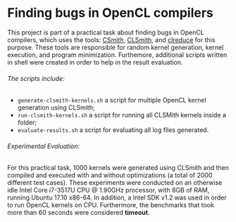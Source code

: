 # Finding bugs in OpenCL compilers

This project is part of a practical task about finding bugs in OpenCL compilers, which uses the tools: [CSmith](https://github.com/csmith-project/csmith), [CLSmith](https://github.com/ChrisLidbury/CLSmith), and [clreduce](https://github.com/mpflanzer/clreduce) for this purpose. These tools are responsible for random kernel generation, kernel execution, and program minimization. Furthemore, additional scripts written in shell were created in order to help in the result evaluation.

###### The scripts include:

* `generate-clsmith-kernels.sh` a script for multiple OpenCL kernel generation using CLSmith;
* `run-clsmith-kernels.sh` a script for running all CLSMith kernels inside a folder;
* `evaluate-results.sh` a script for evaluating all log files generated.

###### Experimental Evaluation:

For this practical task, 1000 kernels were generated using CLSmith and then compiled and executed with and without optimizations (a total of 2000 different test cases). These experiments were conducted on an otherwise idle Intel Core i7-3517U CPU @ 1.90GHz processor, with 8GB of RAM, running Ubuntu 17.10 x86-64. In addition, a Intel SDK v1.2 was used in order to run OpenCL kernels on CPU. Furthermore, the benchmarks that took more than 60 seconds were considered **timeout**.


